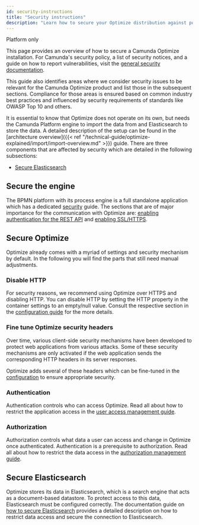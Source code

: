 ```yaml
---
id: security-instructions
title: "Security instructions"
description: "Learn how to secure your Optimize distribution against potential attacks."
---
```


<span class="badge badge--platform">Platform only</span>

This page provides an overview of how to secure a Camunda Optimize installation. For Camunda's security policy, a list of security notices, and a guide on how to report vulnerabilities, visit the [general security documentation](https://docs.camunda.org/security/).

This guide also identifies areas where we consider security issues to be relevant for the Camunda Optimize product and list those in the subsequent sections. Compliance for those areas is ensured based on common industry best practices and influenced by security requirements of standards like OWASP Top 10 and others.

It is essential to know that Optimize does not operate on its own, but needs the Camunda Platform engine to import the data from and Elasticsearch to store the data. A detailed description of the setup can be found in the [architecture overview]({{< ref "/technical-guide/optimize-explained/import/import-overview.md" >}}) guide. There are three components that are affected by security which are detailed in the following subsections:

- [Secure Elasticsearch](#secure-elasticsearch)

## Secure the engine

The BPMN platform with its process engine is a full standalone application which has a dedicated [security](https://docs.camunda.org/manual/latest/user-guide/security/) guide. The sections that are of major importance for the communication with Optimize are: [enabling authentication for the REST API](https://docs.camunda.org/manual/latest/user-guide/security/#enabling-authentication-for-the-rest-api/#enabling-authentication-for-the-rest-api) and [enabling SSL/HTTPS](https://docs.camunda.org/manual/latest/user-guide/security/#enabling-authentication-for-the-rest-api).

## Secure Optimize

Optimize already comes with a myriad of settings and security mechanism by default. In the following you will find the parts that still need manual adjustments.

### Disable HTTP

For security reasons, we recommend using Optimize over HTTPS and disabling HTTP. You can disable HTTP by setting the HTTP property in the container settings to an empty/null value. Consult the respective section in the [configuration guide](./configuration.md/#container) for the more details.

### Fine tune Optimize security headers

Over time, various client-side security mechanisms have been developed to protect web applications from various attacks. Some of these security mechanisms are only activated if the web application sends the corresponding HTTP headers in its server responses.

Optimize adds several of these headers which can be fine-tuned in the [configuration](./configuration.md/#security) to ensure appropriate security.

### Authentication

Authentication controls who can access Optimize. Read all about how to restrict the application access in the [user access management guide](./user-management.md).

### Authorization

Authorization controls what data a user can access and change in Optimize once authenticated. Authentication is a prerequisite to authorization. Read all about how to restrict the data access in the [authorization management guide](./authorization-management.md).

## Secure Elasticsearch

Optimize stores its data in Elasticsearch, which is a search engine that acts as a document-based datastore. To protect access to this data, Elasticsearch must be configured correctly. The documentation guide on [how to secure Elasticsearch](./secure-elasticsearch.md) provides a detailed description on how to restrict data access and secure the connection to Elasticsearch.
